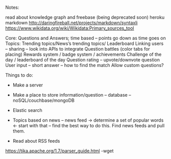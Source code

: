 Notes:

read about knowledge graph and freebase (being deprecated soon)
heroku
markdown
http://daringfireball.net/projects/markdown/syntaxli
https://www.wikidata.org/wiki/Wikidata:Primary_sources_tool

Core: Questions and Answers; time based – points go down as time goes on
Topics: Trending topics/News’s trending topics/
Leaderboard
Linking users – sharing – look into APIs to integrate
Question battles (color tabs for placing)
Rewards system / badge system / achievements
Challenge of the day / leaderboard of the day
Question rating – upvote/downvote question
User input – short answer – how to find the match
Allow custom questions?

Things to do:
-	Make a server
-	Make a place to store information/question – database – noSQL/couchbase/mongoDB
-	Elastic search
-	Topics based on news – news feed -> determine a set of popular words <- start with that – find the best way to do this. Find news feeds and pull them.

-	Read about RSS feeds

https://tika.apache.org/1.7/parser_guide.html -wget


